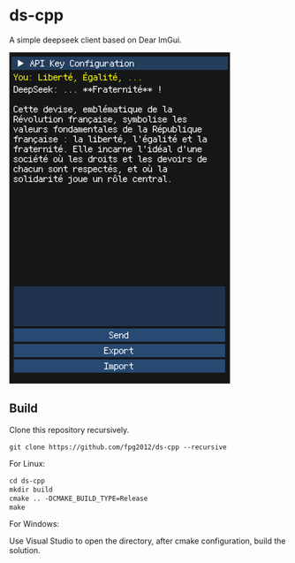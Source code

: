 # ds-cpp

A simple deepseek client based on Dear ImGui.

![](img/ui.png)

## Build

Clone this repository recursively.

```
git clone https://github.com/fpg2012/ds-cpp --recursive
```

For Linux:

```
cd ds-cpp
mkdir build
cmake .. -DCMAKE_BUILD_TYPE=Release
make
```

For Windows:

Use Visual Studio to open the directory, after cmake configuration, build the solution.
